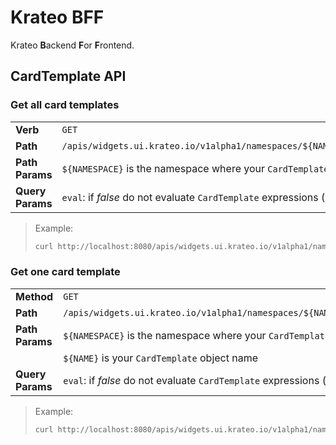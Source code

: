 # Krateo BFF

Krateo **B**ackend **F**or **F**rontend.

## CardTemplate API

### Get all card templates

|                   |                                                                                     |
|:------------------|:------------------------------------------------------------------------------------|
| **Verb**          | `GET`                                                                               |
| **Path**          | `/apis/widgets.ui.krateo.io/v1alpha1/namespaces/${NAMESPACE}/cardtemplates`         |
| **Path Params**   | `${NAMESPACE}` is the namespace where your `CardTemplate` object is located         |
| **Query Params**  | `eval`: if _false_ do not evaluate `CardTemplate` expressions (default: true)       |

> Example:
>
> ```sh
> curl http://localhost:8080/apis/widgets.ui.krateo.io/v1alpha1/namespaces/dev-system/cardtemplates
> ```

### Get one card template

|                   |                                                                                     |
|:------------------|:------------------------------------------------------------------------------------|
| **Method**        | `GET`                                                                               |
| **Path**          | `/apis/widgets.ui.krateo.io/v1alpha1/namespaces/${NAMESPACE}/cardtemplates/${NAME}` |
| **Path Params**   | `${NAMESPACE}` is the namespace where your `CardTemplate` object is located         |
|                   | `${NAME}` is your `CardTemplate` object name                                        |
| **Query Params**  | `eval`: if _false_ do not evaluate `CardTemplate` expressions (default: true)       |

> Example:
>
> ```sh
> curl http://localhost:8080/apis/widgets.ui.krateo.io/v1alpha1/namespaces/dev-system/cardtemplates/card-dev
> ```
